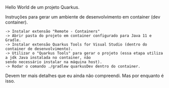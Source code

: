 Hello World de um projeto Quarkus.

Instruções para gerar um ambiente de desenvolvimento em container (dev container).

```
-> Instalar extensão "Remote - Containers"
-> Abrir pasta do projeto em container configurado para Java 11 e Gradle.
-> Instalar extensão Quarkus Tools for Visual Studio (dentro do container de desenvolvimento).
-> Utilizar o "Quarkus Tools" para gerar o projeto (essa etapa utiliza a jdk Java instalada no container, não
sendo necessário instalar na máquina host).
-> Rodar o comando ./gradlew quarkusDev dentro do container.
```

Devem ter mais detalhes que eu ainda não compreendi. Mas por enquanto é isso.
